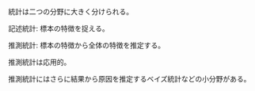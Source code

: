 統計は二つの分野に大きく分けられる。

記述統計:
標本の特徴を捉える。

推測統計:
標本の特徴から全体の特徴を推定する。

推測統計は応用的。

推測統計にはさらに結果から原因を推定するベイズ統計などの小分野がある。
